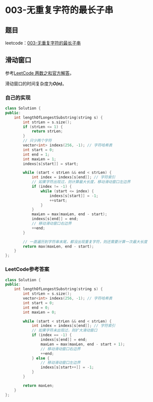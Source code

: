 # 003-无重复字符的最长子串

## 题目

leetcode：[003-无重复字符的最长子串](https://leetcode-cn.com/problems/longest-substring-without-repeating-characters/)


## 滑动窗口
参考[LeetCode 两数之和官方解答](https://leetcode-cn.com/problems/longest-substring-without-repeating-characters/solution/)。

滑动窗口的时间复杂度为***O(n)***。

### 自己的实现

```c++
class Solution {
public:
    int lengthOfLongestSubstring(string s) {
        int strLen = s.size();
        if (strLen <= 1) {
            return strLen;
        }        
        // 只少两个字符
        vector<int> indexs(256, -1); // 字符哈希表
        int start = 0;
        int end = 1;
        int maxLen = 1;
        indexs[s[start]] = start;

        while (start < strLen && end < strLen) {
            int index = indexs[s[end]]; // 字符索引
            // 如果字符出现过，则计算最大长度，移动滑动窗口左边界
            if (index != -1) {
                while (start <= index) {
                    indexs[s[start]] = -1;
                    ++start;
                }
            }
            maxLen = max(maxLen, end - start);
            indexs[s[end]] = end;
            // 移动滑动窗口右边界
            ++end;
        }

        // 一直遍历到字符串末尾，都没出现重复字符，则还需要计算一次最大长度
        return max(maxLen, end - start);
    }
};
```

### LeetCode参考答案

```c++
class Solution {
public:
    int lengthOfLongestSubstring(string s) {
        int strLen = s.size();
        vector<int> indexs(256, -1); // 字符哈希表
        int start = 0;
        int end = 0;
        int maxLen = 0;

        while (start < strLen && end < strLen) {
            int index = indexs[s[end]]; // 字符索引
            // 如果字符未出现过，则扩大滑动窗口
            if (index == -1) {
                indexs[s[end]] = end;
                maxLen = max(maxLen, end - start + 1);
                // 移动滑动窗口右边界
                ++end;
            } else {
                // 移动滑动窗口左边界
                indexs[s[start++]] = -1;
            }
        }

        return maxLen;
    }
};
```


